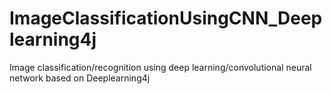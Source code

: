 # ImageClassificationUsingCNN_Deeplearning4j
Image classification/recognition using deep learning/convolutional neural network based on Deeplearning4j
